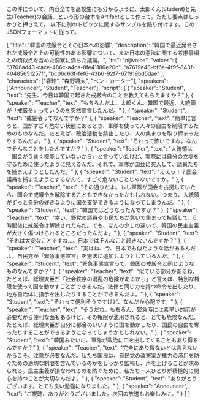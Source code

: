 この件について、内容全てを高校生にも分かるように、太郎くん(Student)と先生(Teacher)の会話、という形の台本をArtifactとして作って。ただし要点はしっかりと押さえて。
以下に別のトピックに関するサンプルを貼り付けます。このJSONフォーマットに従って。

{
  "title": "韓国の戒厳令とその日本への影響",
  "description": "韓国で最近発令された戒厳令とその可能性のある影響について、また日本の憲法に関する考慮事項との類似点を含めた洞察に満ちた議論。",
  "tts": "nijivoice",
  "voices": [
    "3708ad43-cace-486c-a4ca-8fe41186e20c",
    "a7619e48-bf6a-4f9f-843f-40485651257f",
    "bc06c63f-fef6-43b6-92f7-67f919bd5dae"
  ],
  "characters": ["春玲", "森野颯太", "ベン・カーター"],
  "speakers": ["Announcer", "Student", "Teacher"],
  "script": [
    {
      "speaker": "Student",
      "text": "先生、今日は韓国で起きた戒厳令のことを教えてもらえますか？"
    },
    {
      "speaker": "Teacher",
      "text": "もちろんだよ、太郎くん。韓国で最近、大統領が「戒厳令」っていうのを突然宣言したんだ。"
    },
    {
      "speaker": "Student",
      "text": "戒厳令ってなんですか？"
    },
    {
      "speaker": "Teacher",
      "text": "簡単に言うと、国がすごく危ない状態にあるとき、軍隊を使って人々の自由を制限するためのものなんだ。たとえば、政治活動を禁止したり、人の集まりを取り締まったりするんだよ。"
    },
    {
      "speaker": "Student",
      "text": "それって怖いですね。なんでそんなことをしたんですか？"
    },
    {
      "speaker": "Teacher",
      "text": "大統領は「国会がうまく機能していないから」と言っていたけど、実際には自分の立場を守るために使ったように見えるんだ。それで、軍隊が国会に突入して、議員たちを捕まえようとしたんだ。"
    },
    {
      "speaker": "Student",
      "text": "ええっ！？国会議員を捕まえようとするなんて、すごく危ないことじゃないですか。"
    },
    {
      "speaker": "Teacher",
      "text": "その通りだよ。もし軍隊が国会を占拠していたら、国会で戒厳令を解除することもできなかったかもしれない。つまり、大統領がずっと自分の好きなように国を支配できるようになってしまうんだ。"
    },
    {
      "speaker": "Student",
      "text": "韓国ではどうなったんですか？"
    },
    {
      "speaker": "Teacher",
      "text": "幸い、野党の議員や市民たちが急いで集まって抗議して、6時間後に戒厳令は解除されたんだ。でも、ほんの少しの違いで、韓国の民主主義が大きく傷つけられるところだったんだよ。"
    },
    {
      "speaker": "Student",
      "text": "それは大変なことですね…。日本ではそんなこと起きないんですか？"
    },
    {
      "speaker": "Teacher",
      "text": "実はね、今、日本でも似たような話があるんだよ。自民党が「緊急事態宣言」を憲法に追加しようとしているんだ。"
    },
    {
      "speaker": "Student",
      "text": "緊急事態宣言って、韓国の戒厳令と同じようなものなんですか？"
    },
    {
      "speaker": "Teacher",
      "text": "似ている部分があるね。たとえば、総理大臣が「社会秩序の混乱の危険があるから」と言えば、特別な権限を使って国を動かすことができるんだ。法律と同じ力を持つ命令を出したり、地方自治体に指示を出したりすることができるんだよ。"
    },
    {
      "speaker": "Student",
      "text": "それって便利そうですけど、なんだか心配です。"
    },
    {
      "speaker": "Teacher",
      "text": "そうだね。もちろん、緊急時には素早い対応が必要だから便利な面もあるけど、その権限が濫用されると、とても危険なんだ。たとえば、総理大臣が自分に都合のいいように国を動かしたり、国民の自由を奪ったりすることができるようになってしまうかもしれない。"
    },
    {
      "speaker": "Student",
      "text": "韓国みたいに、軍隊が政治に口を出してくることもあり得るんですか？"
    },
    {
      "speaker": "Teacher",
      "text": "完全にあり得ないとは言えないからこそ、注意が必要なんだ。私たち国民は、自民党の改憲案が権力の濫用を防ぐための適切な制限を含んでいるのかをしっかり監視し、声を上げることが求められる。民主主義が損なわれるのを防ぐために、私たち一人ひとりが積極的に関心を持つことが大切なんだよ。"
    },
    {
      "speaker": "Student",
      "text": "ありがとうございます。とても良い勉強になりました。"
    },
    {
      "speaker": "Announcer",
      "text": "ご視聴、ありがとうございました。次回の放送もお楽しみに。"
    }
  ]
}